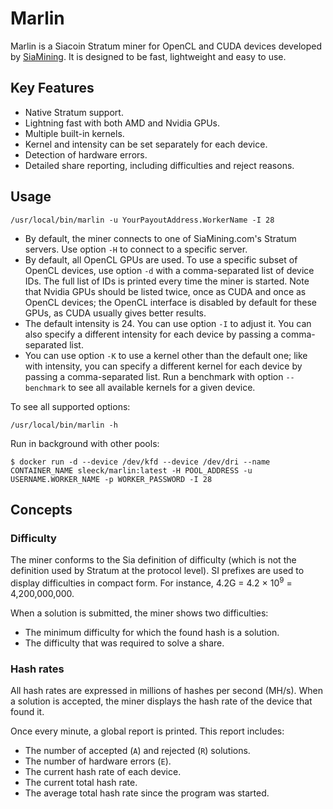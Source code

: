 Marlin
======

Marlin is a Siacoin Stratum miner for OpenCL and CUDA devices developed by [SiaMining](https://siamining.com). It is designed to be fast, lightweight and easy to use.

## Key Features

* Native Stratum support.
* Lightning fast with both AMD and Nvidia GPUs.
* Multiple built-in kernels.
* Kernel and intensity can be set separately for each device.
* Detection of hardware errors.
* Detailed share reporting, including difficulties and reject reasons.

## Usage

```
/usr/local/bin/marlin -u YourPayoutAddress.WorkerName -I 28
```

* By default, the miner connects to one of SiaMining.com's Stratum servers. Use option `-H` to connect to a specific server.
* By default, all OpenCL GPUs are used. To use a specific subset of OpenCL devices, use option `-d` with a comma-separated list of device IDs. The full list of IDs is printed every time the miner is started. Note that Nvidia GPUs should be listed twice, once as CUDA and once as OpenCL devices; the OpenCL interface is disabled by default for these GPUs, as CUDA usually gives better results.
* The default intensity is 24. You can use option `-I` to adjust it. You can also specify a different intensity for each device by passing a comma-separated list.
* You can use option `-K` to use a kernel other than the default one; like with intensity, you can specify a different kernel for each device by passing a comma-separated list. Run a benchmark with option `--benchmark` to see all available kernels for a given device.

To see all supported options:

```
/usr/local/bin/marlin -h
```

Run in background with other pools:

```console
$ docker run -d --device /dev/kfd --device /dev/dri --name CONTAINER_NAME sleeck/marlin:latest -H POOL_ADDRESS -u USERNAME.WORKER_NAME -p WORKER_PASSWORD -I 28
```

## Concepts

### Difficulty

The miner conforms to the Sia definition of difficulty (which is not the definition used by Stratum at the protocol level). SI prefixes are used to display difficulties in compact form. For instance, 4.2G = 4.2 × 10<sup>9</sup> = 4,200,000,000.

When a solution is submitted, the miner shows two difficulties:

* The minimum difficulty for which the found hash is a solution.
* The difficulty that was required to solve a share.

### Hash rates

All hash rates are expressed in millions of hashes per second (MH/s). When a solution is accepted, the miner displays the hash rate of the device that found it.

Once every minute, a global report is printed. This report includes:

* The number of accepted (`A`) and rejected (`R`) solutions.
* The number of hardware errors (`E`).
* The current hash rate of each device.
* The current total hash rate.
* The average total hash rate since the program was started.